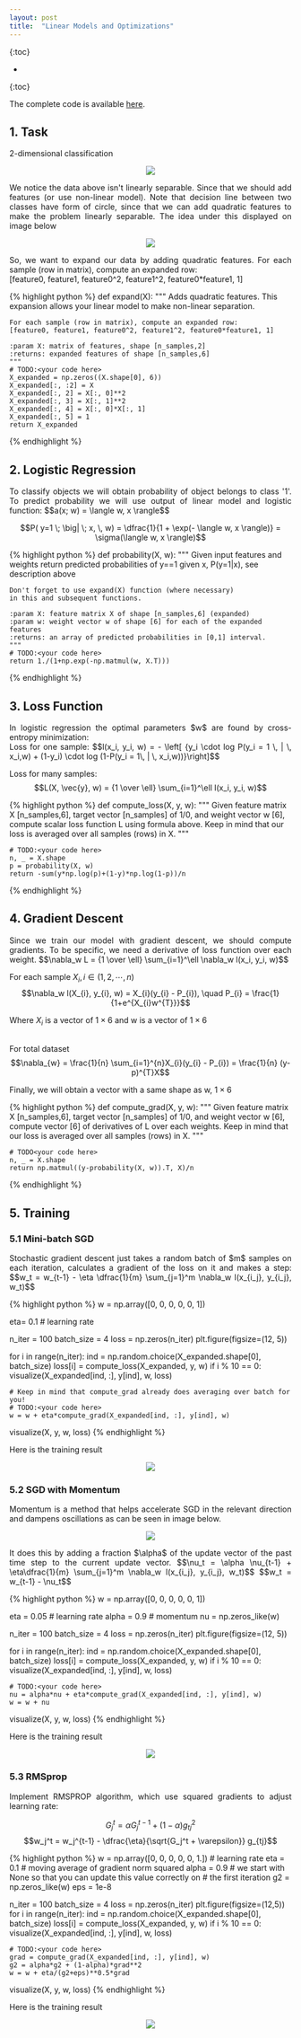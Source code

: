 ```yaml
---
layout: post
title:  "Linear Models and Optimizations"
---
```


<script type="text/x-mathjax-config">
MathJax.Hub.Config({
  tex2jax: {
    inlineMath: [['$','$'], ['\\(','\\)']],
    processEscapes: true
  }
});
</script>
<script src="https://cdnjs.cloudflare.com/ajax/libs/mathjax/2.7.0/MathJax.js?config=TeX-AMS-MML_HTMLorMML" type="text/javascript"></script>


{:toc}

* 
{:toc}


<p align="justify">
The complete code is available <a href="https://github.com/chaopan1995/PROJECTS/tree/master/Linear-Models-and-Optimizations">here</a>.
</p>


## 1. Task
<p align="justify">
2-dimensional classification
<center><img src="https://raw.githubusercontent.com/chaopan1995/chaopan1995.github.io/master/_imgs/PROJECTS/LinearModelsandOptimizations/1.png"/></center>
</p>
<p align="justify">
We notice the data above isn't linearly separable. Since that we should add features (or use non-linear model). Note that decision line between two classes have form of circle, since that we can add quadratic features to make the problem linearly separable. The idea under this displayed on image below
<center><img src="https://raw.githubusercontent.com/chaopan1995/chaopan1995.github.io/master/_imgs/PROJECTS/LinearModelsandOptimizations/2.png"/></center>
</p>
<p align="justify">
So, we want to expand our data by adding quadratic features. For each sample (row in matrix), compute an expanded row:<br>
[feature0, feature1, feature0^2, feature1^2, feature0*feature1, 1]
</p>
{% highlight python %}
def expand(X):
    """
    Adds quadratic features. 
    This expansion allows your linear model to make non-linear separation.
    
    For each sample (row in matrix), compute an expanded row:
    [feature0, feature1, feature0^2, feature1^2, feature0*feature1, 1]
    
    :param X: matrix of features, shape [n_samples,2]
    :returns: expanded features of shape [n_samples,6]
    """
    # TODO:<your code here>
    X_expanded = np.zeros((X.shape[0], 6))
    X_expanded[:, :2] = X
    X_expanded[:, 2] = X[:, 0]**2
    X_expanded[:, 3] = X[:, 1]**2
    X_expanded[:, 4] = X[:, 0]*X[:, 1]
    X_expanded[:, 5] = 1
    return X_expanded
{% endhighlight %}


## 2. Logistic Regression
<p align="justify">
To classify objects we will obtain probability of object belongs to class '1'. To predict probability we will use output of linear model and logistic function:
$$a(x; w) = \langle w, x \rangle$$

$$P( y=1 \; \big| \; x, \, w) = \dfrac{1}{1 + \exp(- \langle w, x \rangle)} = \sigma(\langle w, x \rangle)$$
</p>
{% highlight python %}
def probability(X, w):
    """
    Given input features and weights
    return predicted probabilities of y==1 given x, P(y=1|x),
    see description above
        
    Don't forget to use expand(X) function (where necessary)
    in this and subsequent functions.
    
    :param X: feature matrix X of shape [n_samples,6] (expanded)
    :param w: weight vector w of shape [6] for each of the expanded features
    :returns: an array of predicted probabilities in [0,1] interval.
    """
    # TODO:<your code here>
    return 1./(1+np.exp(-np.matmul(w, X.T)))
{% endhighlight %}

## 3. Loss Function
<p align="justify">
In logistic regression the optimal parameters $w$ are found by cross-entropy minimization:<br>
Loss for one sample:
$$l(x_i, y_i, w) = - \left[ {y_i \cdot log P(y_i = 1 \, | \, x_i,w) + (1-y_i) \cdot log (1-P(y_i = 1\, | \, x_i,w))}\right]$$

Loss for many samples:
$$L(X, \vec{y}, w) =  {1 \over \ell} \sum_{i=1}^\ell l(x_i, y_i, w)$$
</p>
{% highlight python %}
def compute_loss(X, y, w):
    """
    Given feature matrix X [n_samples,6], target vector [n_samples] of 1/0,
    and weight vector w [6], compute scalar loss function L using formula
    above.
    Keep in mind that our loss is averaged over all samples (rows) in X.
    """

    # TODO:<your code here>
    n, _ = X.shape
    p = probability(X, w)
    return -sum(y*np.log(p)+(1-y)*np.log(1-p))/n
{% endhighlight %}


## 4. Gradient Descent
<p align="justify">
Since we train our model with gradient descent, we should compute gradients. To be specific, we need a derivative of loss function over each weight.
$$\nabla_w L = {1 \over \ell} \sum_{i=1}^\ell \nabla_w l(x_i, y_i, w)$$

For each sample $X_{i}, i \in (1, 2, \cdots, n)$
$$\nabla_w l(X_{i}, y_{i}, w) = X_{i}(y_{i} - P_{i}), \quad P_{i} = \frac{1}{1+e^{X_{i}w^{T}}}$$

Where $X_{i}$ is a vector of $1 \times 6$ and w is a vector of $1 \times 6$<br><br>

For total dataset
$$\nabla_{w} = \frac{1}{n} \sum_{i=1}^{n}X_{i}(y_{i} - P_{i}) = \frac{1}{n} (y-p)^{T}X$$

Finally, we will obtain a vector with a same shape as w, $1 \times 6$
</p>
{% highlight python %}
def compute_grad(X, y, w):
    """
    Given feature matrix X [n_samples,6], target vector [n_samples] of 1/0,
    and weight vector w [6], compute vector [6] of derivatives of L over each
    weights.
    Keep in mind that our loss is averaged over all samples (rows) in X.
    """
    
    # TODO<your code here>
    n, _ = X.shape
    return np.matmul((y-probability(X, w)).T, X)/n
{% endhighlight %}


## 5. Training
### 5.1 Mini-batch SGD
<p align="justify">
Stochastic gradient descent just takes a random batch of $m$ samples on each iteration, calculates a gradient of the loss on it and makes a step:
$$w_t = w_{t-1} - \eta \dfrac{1}{m} \sum_{j=1}^m \nabla_w l(x_{i_j}, y_{i_j}, w_t)$$
</p>
{% highlight python %}
w = np.array([0, 0, 0, 0, 0, 1])

eta= 0.1 # learning rate

n_iter = 100
batch_size = 4
loss = np.zeros(n_iter)
plt.figure(figsize=(12, 5))

for i in range(n_iter):
    ind = np.random.choice(X_expanded.shape[0], batch_size)
    loss[i] = compute_loss(X_expanded, y, w)
    if i % 10 == 0:
        visualize(X_expanded[ind, :], y[ind], w, loss)

    # Keep in mind that compute_grad already does averaging over batch for you!
    # TODO:<your code here>
    w = w + eta*compute_grad(X_expanded[ind, :], y[ind], w)

visualize(X, y, w, loss)
{% endhighlight %}
<p align="justify">
Here is the training result
<center><img src="https://raw.githubusercontent.com/chaopan1995/chaopan1995.github.io/master/_imgs/PROJECTS/LinearModelsandOptimizations/3.png"/></center>
</p>

### 5.2 SGD with Momentum
<p align="justify">
Momentum is a method that helps accelerate SGD in the relevant direction and dampens oscillations as can be seen in image below.
<center><img src="https://raw.githubusercontent.com/chaopan1995/chaopan1995.github.io/master/_imgs/PROJECTS/LinearModelsandOptimizations/4.png"/></center>
</p>
<p align="justify">
It does this by adding a fraction $\alpha$ of the update vector of the past time step to the current update vector.
$$\nu_t = \alpha \nu_{t-1} + \eta\dfrac{1}{m} \sum_{j=1}^m \nabla_w l(x_{i_j}, y_{i_j}, w_t)$$
$$w_t = w_{t-1} - \nu_t$$
</p>
{% highlight python %}
w = np.array([0, 0, 0, 0, 0, 1])

eta = 0.05 # learning rate
alpha = 0.9 # momentum
nu = np.zeros_like(w)

n_iter = 100
batch_size = 4
loss = np.zeros(n_iter)
plt.figure(figsize=(12, 5))

for i in range(n_iter):
    ind = np.random.choice(X_expanded.shape[0], batch_size)
    loss[i] = compute_loss(X_expanded, y, w)
    if i % 10 == 0:
        visualize(X_expanded[ind, :], y[ind], w, loss)

    # TODO:<your code here>
    nu = alpha*nu + eta*compute_grad(X_expanded[ind, :], y[ind], w)
    w = w + nu

visualize(X, y, w, loss)
{% endhighlight %}
<p align="justify">
Here is the training result
<center><img src="https://raw.githubusercontent.com/chaopan1995/chaopan1995.github.io/master/_imgs/PROJECTS/LinearModelsandOptimizations/5.png"/></center>
</p>

### 5.3 RMSprop
<p align="justify">
Implement RMSPROP algorithm, which use squared gradients to adjust learning rate:

$$G_j^t = \alpha G_j^{t-1} + (1 - \alpha) g_{tj}^2$$
$$w_j^t = w_j^{t-1} - \dfrac{\eta}{\sqrt{G_j^t + \varepsilon}} g_{tj}$$
</p>
{% highlight python %}
w = np.array([0, 0, 0, 0, 0, 1.])
# learning rate
eta = 0.1
# moving average of gradient norm squared
alpha = 0.9
# we start with None so that you can update this value correctly on
# the first iteration
g2 = np.zeros_like(w)
eps = 1e-8

n_iter = 100
batch_size = 4
loss = np.zeros(n_iter)
plt.figure(figsize=(12,5))
for i in range(n_iter):
    ind = np.random.choice(X_expanded.shape[0], batch_size)
    loss[i] = compute_loss(X_expanded, y, w)
    if i % 10 == 0:
        visualize(X_expanded[ind, :], y[ind], w, loss)

    # TODO:<your code here>
    grad = compute_grad(X_expanded[ind, :], y[ind], w)
    g2 = alpha*g2 + (1-alpha)*grad**2
    w = w + eta/(g2+eps)**0.5*grad

visualize(X, y, w, loss)
{% endhighlight %}
<p align="justify">
Here is the training result
<center><img src="https://raw.githubusercontent.com/chaopan1995/chaopan1995.github.io/master/_imgs/PROJECTS/LinearModelsandOptimizations/6.png"/></center>
</p>

